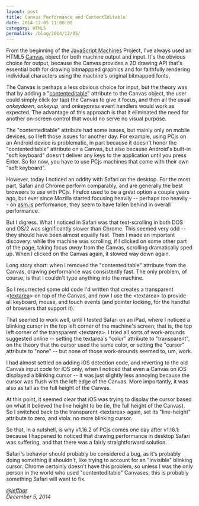 ```yaml
---
layout: post
title: Canvas Performance and ContentEditable
date: 2014-12-05 11:00:00
category: HTML5
permalink: /blog/2014/12/05/
---
```


From the beginning of the [JavaScript Machines](/pubs/about/) Project, I've always used an HTML5
[Canvas](https://developer.mozilla.org/en-US/docs/Web/API/Canvas_API) object for both machine output
and input.  It's the obvious choice for output, because the Canvas provides a 2D drawing API that's
essential both for drawing bitmappped graphics and for faithfully rendering individual characters
using the machine's original bitmapped fonts.

The Canvas is perhaps a less obvious choice for input, but the theory was that by adding a
"[contenteditable](https://developer.mozilla.org/en-US/docs/Web/Guide/HTML/Content_Editable)" attribute
to the Canvas object, the user could simply click (or tap) the Canvas to give it focus, and then all the
usual *onkeydown*, *onkeyup*, and *onkeypress* event handlers would work as expected.  The advantage of
this approach is that it eliminated the need for another on-screen control that would no serve no visual
purpose.

The "contenteditable" attribute had some issues, but mainly only on mobile devices, so I left those
issues for another day.  For example, using PCjs on an Android device is problematic, in part because
it doesn't honor the "contenteditable" attribute on a Canvas, but also because Android's built-in
"soft keyboard" doesn't deliver any keys to the application until you press Enter.  So for now, you
have to use PCjs machines that come with their own "soft keyboard".

However, today I noticed an oddity with Safari on the desktop.  For the most part, Safari and Chrome
perform comparably, and are generally the best browsers to use with PCjs.  Firefox used to be a great
option a couple years ago, but ever since Mozilla started focusing heavily -- perhaps *too* heavily -- on
[asm.js](http://asmjs.org/) performance, they seem to have fallen behind in overall performance.
  
But I digress.  What I noticed in Safari was that text-scrolling in both DOS and OS/2 was significantly
slower than Chrome.  This seemed very odd -- they should have been almost equally fast.  Then I made
an important discovery: while the machine was scrolling, if I clicked on some other part of the page,
taking focus *away* from the Canvas, scrolling dramatically sped up.  When I clicked on the Canvas
again, it slowed way down again.

Long story short: when I removed the "contenteditable" attribute from the Canvas, drawing performance
was consistently fast.  The only problem, of course, is that I couldn't type anything into the machine.

So I resurrected some old code I'd written that creates a transparent
&lt;[textarea](https://developer.mozilla.org/en-US/docs/Web/HTML/Element/textarea)&gt; on top of the Canvas,
and now I use the &lt;textarea&gt; to provide all keyboard, mouse, and touch events (and pointer locking,
for the handful of browsers that support it).

That seemed to work well, until I tested Safari on an iPad, where I noticed a blinking cursor in the top
left corner of the machine's screen; that is, the top left corner of the transparent &lt;textarea&gt;.  I tried
all sorts of work-arounds suggested online -- setting the textarea's "color" attribute to "transparent",
on the theory that the cursor used the same color, or setting the "cursor" attribute to "none" -- but none
of those work-arounds seemed to, um, work.

I had almost settled on adding iOS detection code, and reverting to the old Canvas input code for iOS only,
when I noticed that even a Canvas on iOS displayed a blinking cursor -- it was just slightly less annoying
because the cursor was flush with the left edge of the Canvas.  More importantly, it was also as tall as
the full height of the Canvas.

At this point, it seemed clear that iOS was trying to display the cursor based on what it believed the
line height to be (ie, the full height of the Canvas).  So I switched back to the transparent &lt;textarea&gt;
again, set its "line-height" attribute to zero, and viola: no more blinking cursor.

So that, in a nutshell, is why v1.16.2 of PCjs comes one day after v1.16.1: because I happened to noticed
that drawing performance in desktop Safari was suffering, and that there was a fairly straightforward solution.

Safari's behavior should probably be considered a bug, as it's probably doing something it shouldn't,
like trying to account for an "invisible" blinking cursor.  Chrome certainly doesn't have this problem,
so unless I was the only person in the world who used "contenteditable" Canvases, this is probably something
Safari will want to fix.

*[@jeffpar](http://twitter.com/jeffpar)*  
*December 5, 2014*
